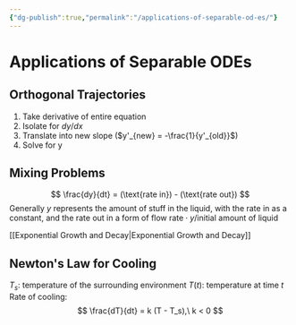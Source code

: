 ```yaml
---
{"dg-publish":true,"permalink":"/applications-of-separable-od-es/"}
---
```


# Applications of Separable ODEs

## Orthogonal Trajectories
1. Take derivative of entire equation
2. Isolate for $dy/dx$
3. Translate into new slope ($y'_{new} = -\frac{1}{y'_{old}}$)
4. Solve for y

## Mixing Problems
$$
\frac{dy}{dt} = (\text{rate in}) - (\text{rate out})
$$
Generally $y$ represents the amount of stuff in the liquid, with the rate in as a constant, and the rate out in a form of $\text{flow rate} \cdot y / \text{initial amount of liquid}$



[[Exponential Growth and Decay\|Exponential Growth and Decay]]

## Newton's Law for Cooling

$T_s:$ temperature of the surrounding environment
$T(t):$ temperature at time $t$
Rate of cooling:
$$
\frac{dT}{dt} = k (T - T_s),\ k < 0
$$